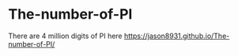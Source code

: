 # The-number-of-PI
There are 4 million digits of PI here
https://jason8931.github.io/The-number-of-PI/
